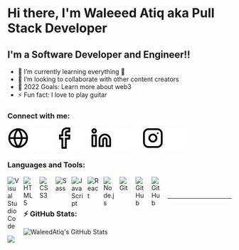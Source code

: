 # Hi there, I'm Waleeed Atiq aka Pull Stack Developer

## I'm a Software Developer and Engineer!!

- 🌱 I’m currently learning everything 🤣
- 👯 I’m looking to collaborate with other content creators
- 🥅 2022 Goals: Learn more about web3
- ⚡ Fun fact: I love to play guitar

### Connect with me:

[![website](./img/globe-light.svg)](https://waleed-portfolio.vercel.app/#gh-light-mode-only)
[![website](./img/globe-dark.svg)](https://waleed-portfolio.vercel.app/#gh-dark-mode-only)
&nbsp;&nbsp;
[![website](./img/facebook-light.svg)](https://www.facebook.com/Waleeeeeeeeeeeeeeed/#gh-light-mode-only)
[![website](./img/facebook-dark.svg)](https://www.facebook.com/Waleeeeeeeeeeeeeeed/#gh-dark-mode-only)
&nbsp;&nbsp;
[![website](./img/linkedin-light.svg)](https://linkedin.com/in/waleed-atiq#gh-light-mode-only)
[![website](./img/linkedin-dark.svg)](https://linkedin.com/in/waleed-atiq#gh-dark-mode-only)
&nbsp;&nbsp;
[![website](./img/instagram-light.svg)](https://instagram.com/muhammadwaleeed#gh-light-mode-only)
[![website](./img/instagram-dark.svg)](https://instagram.com/muhammadwaleeed#gh-dark-mode-only)

### Languages and Tools:

[<img align="left" alt="Visual Studio Code" width="26px" src="https://cdn.jsdelivr.net/gh/devicons/devicon/icons/vscode/vscode-original.svg" style="padding-right:10px;" />][website]
[<img align="left" alt="HTML5" width="26px" src="https://cdn.jsdelivr.net/gh/devicons/devicon/icons/html5/html5-original.svg" style="padding-right:10px;" />][website]
[<img align="left" alt="CSS3" width="26px" src="https://cdn.jsdelivr.net/gh/devicons/devicon/icons/css3/css3-original.svg" style="padding-right:10px;" />][website]
[<img align="left" alt="Sass" width="26px" src="https://cdn.jsdelivr.net/gh/devicons/devicon/icons/sass/sass-original.svg" style="padding-right:10px;" />][website]
[<img align="left" alt="JavaScript" width="26px" src="https://cdn.jsdelivr.net/gh/devicons/devicon/icons/javascript/javascript-original.svg" style="padding-right:10px;" />][website]
[<img align="left" alt="React" width="26px" src="https://cdn.jsdelivr.net/gh/devicons/devicon/icons/react/react-original.svg" style="padding-right:10px;" />][website]
[<img align="left" alt="Node.js" width="26px" src="https://cdn.jsdelivr.net/gh/devicons/devicon/icons/nodejs/nodejs-original.svg" style="padding-right:10px;" />][website]
[<img align="left" alt="Git" width="26px" src="https://cdn.jsdelivr.net/gh/devicons/devicon/icons/git/git-original.svg" style="padding-right:10px;" />][website]
[<img align="left" alt="GitHub" width="26px" src="https://user-images.githubusercontent.com/3369400/139447912-e0f43f33-6d9f-45f8-be46-2df5bbc91289.png" style="padding-right:10px;" />](#gh-dark-mode-only)
[<img align="left" alt="GitHub" width="26px" src="https://user-images.githubusercontent.com/3369400/139448065-39a229ba-4b06-434b-bc67-616e2ed80c8f.png" style="padding-right:10px;" />](#gh-light-mode-only)

<br />
<br />

---

### :zap: GitHub Stats:

<img align="left" alt="WaleedAtiq's GitHub Stats" src="https://github-readme-stats.vercel.app/api?username=WaleedAtiq&show_icons=true&hide_border=false&title_color=ff652f&icon_color=FFE400&bg_color=09131B&text_color=ffffff&border_color=0c1a25" />

<br/>

<img height="180em" src="https://github-readme-stats-eight-theta.vercel.app/api/top-langs/?username=WaleedAtiq&layout=compact&langs_count=8&theme=algolia"/>


[website]: https://raw.githubusercontent.com/WaleedAtiq/WaleedAtiq/master